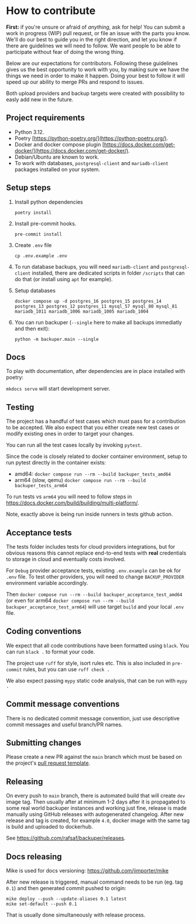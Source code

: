 # How to contribute

**First:** if you're unsure or afraid of _anything_, ask for help! You can
submit a work in progress (WIP) pull request, or file an issue with the parts
you know. We'll do our best to guide you in the right direction, and let you
know if there are guidelines we will need to follow. We want people to be able
to participate without fear of doing the wrong thing.

Below are our expectations for contributors. Following these guidelines gives us
the best opportunity to work with you, by making sure we have the things we need
in order to make it happen. Doing your best to follow it will speed up our
ability to merge PRs and respond to issues.

Both upload providers and backup targets were created with possibility to easly add new in the future.

## Project requirements

- Python 3.12.
- Poetry [https://python-poetry.org/](https://python-poetry.org/).
- Docker and docker compose plugin [https://docs.docker.com/get-docker/](https://docs.docker.com/get-docker/).
- Debian/Ubuntu are known to work.
- To work with databases, `postgresql-client` and `mariadb-client` packages installed on your system.

## Setup steps

1. Install python dependencies

   `poetry install`

2. Install pre-commit hooks.

   `pre-commit install`

3. Create `.env` file

   `cp .env.example .env`

4. To run database backups, you will need `mariadb-client` and `postgresql-client` installed, there are dedicated scripts in folder `/scripts` that can do that (or install using `apt` for example).

5. Setup databases

   `docker compose up -d postgres_16 postgres_15 postgres_14 postgres_13 postgres_12 postgres_11 mysql_57 mysql_80 mysql_81 mariadb_1011 mariadb_1006 mariadb_1005 mariadb_1004`

6. You can run backuper (`--single` here to make all backups immediatly and then exit):

   `python -m backuper.main --single`

## Docs

To play with documentation, after dependencies are in place installed with poetry:

`mkdocs serve` will start development server.

## Testing

The project has a handful of test cases which must pass for a contribution to be
accepted. We also expect that you either create new test cases or modify
existing ones in order to target your changes.

You can run all the test cases locally by invoking `pytest`.

Since the code is closely related to docker container environment, setup to run pytest
directly in the container exists:

- amd64: `docker compose run --rm --build backuper_tests_amd64`
- arm64 (slow, qemu) `docker compose run --rm --build backuper_tests_arm64`

To run tests vs `arm64` you will need to follow steps in https://docs.docker.com/build/building/multi-platform/.

Note, exactly above is being run inside runners in tests github action.

## Acceptance tests

The tests folder includes tests for cloud providers integrations, but for obvious reasons this cannot replace end-to-end tests with **real** credentials to storage in cloud and eventually costs involved.

For `Debug` provider acceptance tests, existing `.env.example` can be ok for `.env` file. To test other providers, you will need to change `BACKUP_PROVIDER` environment variable accordingly.

Then `docker compose run --rm --build backuper_acceptance_test_amd64` (or even for arm64 `docker compose run --rm --build backuper_acceptance_test_arm64`) will use target `build` and your local `.env` file.

## Coding conventions

We expect that all code contributions have been formatted using `black`. You can
run `black .` to format your code.

The project use `ruff` for style, isort rules etc. This is also included in `pre-commit` rules, but you can use `ruff check .`

We also expect passing `mypy` static code analysis, that can be run with `mypy .`

## Commit message conventions

There is no dedicated commit message convention, just use descriptive commit messages and useful branch/PR names.

## Submitting changes

Please create a new PR against the `main` branch which must be based on the
project's [pull request template](.github/PULL_REQUEST_TEMPLATE.md).

## Releasing

On every push to `main` branch, there is automated build that will create `dev` image tag. Then usually after at minimum 1-2 days after it is propagated to some real world backuper instances and working just fine, release is made manually using GitHub releases with autogenerated changelog. After new release and tag is created, for example `4.0`, docker image with the same tag is build and uploaded to dockerhub.

See https://github.com/rafsaf/backuper/releases.

## Docs releasing

Mike is used for docs versioning: https://github.com/jimporter/mike

After new release is triggered, manual command needs to be run (eg. tag `0.1`) and then generated commit pushed to origin:

```
mike deploy --push --update-aliases 0.1 latest
mike set-default --push 0.1
```

That is usually done simultaneously with release process.
